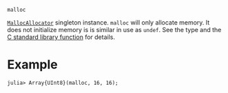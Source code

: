 ```
malloc
```

[`MallocAllocator`](@ref) singleton instance. `malloc` will only allocate memory. It does not initialize memory is is similar in use as `undef`. See the type and the [C standard library function](https://en.cppreference.com/w/c/memory/malloc) for details.

# Example

```jldoctest
julia> Array{UInt8}(malloc, 16, 16);

```
